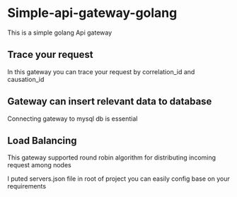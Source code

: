 # Simple-api-gateway-golang
This is a simple golang Api gateway

## Trace your request
  In this gateway you can trace your request by correlation_id and causation_id

## Gateway can insert relevant data to database

 Connecting gateway to mysql db is essential 

## Load Balancing
 
 This gateway supported round robin algorithm for distributing incoming request among nodes
 
 I puted servers.json file in root of project you can easily config base on your requirements

